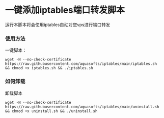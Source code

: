 <h1>一键添加iptables端口转发脚本</h1>

运行本脚本将会使用iptables自动对您vps进行端口转发

### 使用方法
一键脚本：

```
wget -N --no-check-certificate https://raw.githubusercontent.com/aquasofts/iptables/main/iptables.sh && chmod +x iptables.sh && ./iptables.sh
```


### 如何卸载

卸载脚本
```
wget -N --no-check-certificate https://raw.githubusercontent.com/aquasofts/iptables/main/uninstall.sh && chmod +x uninstall.sh && ./uninstall.sh
```